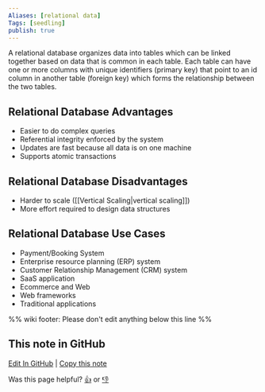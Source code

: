```yaml
---
Aliases: [relational data]
Tags: [seedling]
publish: true
---
```


A relational database organizes data into tables which can be linked together based on data that is common in each table. Each table can have one or more columns with unique identifiers (primary key) that point to an id column in another table (foreign key) which forms the relationship between the two tables.

## Relational Database Advantages

- Easier to do complex queries
- Referential integrity enforced by the system
- Updates are fast because all data is on one machine
- Supports atomic transactions

## Relational Database Disadvantages

- Harder to scale ([[Vertical Scaling|vertical scaling]])
- More effort required to design data structures

## Relational Database Use Cases

- Payment/Booking System
- Enterprise resource planning (ERP) system
- Customer Relationship Management (CRM) system
- SaaS application
- Ecommerce and Web
- Web frameworks
- Traditional applications

%% wiki footer: Please don't edit anything below this line %%

## This note in GitHub

<span class="git-footer">[Edit In GitHub](https://github.dev/data-engineering-community/data-engineering-wiki/blob/main/Concepts/Relational%20Database.md "git-hub-edit-note") | [Copy this note](https://raw.githubusercontent.com/data-engineering-community/data-engineering-wiki/main/Concepts/Relational%20Database.md "git-hub-copy-note")</span>

<span class="git-footer">Was this page helpful?
[👍](https://tally.so/r/mOaxjk?rating=Yes&url=https://dataengineering.wiki/Concepts/Relational%20Database) or [👎](https://tally.so/r/mOaxjk?rating=No&url=https://dataengineering.wiki/Concepts/Relational%20Database)</span>
